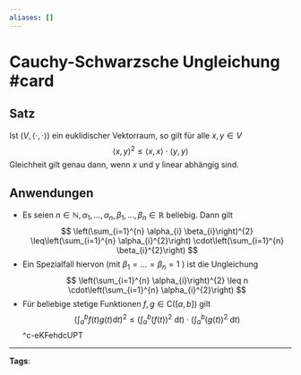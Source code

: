 ```yaml
---
aliases: []
---
```


# Cauchy-Schwarzsche Ungleichung #card
## Satz
Ist $(V,\langle\cdot, \cdot\rangle)$ ein euklidischer Vektorraum, so gilt für alle $x, y \in V$
$$
\langle x, y\rangle^{2} \leq\langle x, x\rangle \cdot\langle y, y\rangle
$$
Gleichheit gilt genau dann, wenn $x$ und y linear abhängig sind.
## Anwendungen
- Es seien $n \in \mathbb{N}, \alpha_{1}, \ldots, \alpha_{n}, \beta_{1}, \ldots, \beta_{n} \in \mathbb{R}$ beliebig. Dann gilt
$$
\left(\sum_{i=1}^{n} \alpha_{i} \beta_{i}\right)^{2} \leq\left(\sum_{i=1}^{n} \alpha_{i}^{2}\right) \cdot\left(\sum_{i=1}^{n} \beta_{i}^{2}\right)
$$
- Ein Spezialfall hiervon (mit $\beta_{1}=\ldots=\beta_{n}=1$ ) ist die Ungleichung
$$
\left(\sum_{i=1}^{n} \alpha_{i}\right)^{2} \leq n \cdot\left(\sum_{i=1}^{n} \alpha_{i}^{2}\right)
$$
- Für beliebige stetige Funktionen $f, g \in \mathrm{C}([a, b])$ gilt
$$
\left(\int_{a}^{b} f(t) g(t) \mathrm{d} t\right)^{2} \leq\left(\int_{a}^{b}(f(t))^{2} \mathrm{~d} t\right) \cdot\left(\int_{a}^{b}(g(t))^{2} \mathrm{~d} t\right)
$$
^c-eKFehdcUPT
---
**Tags**: 